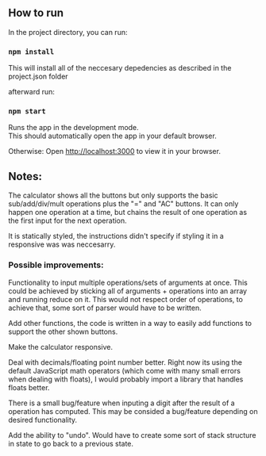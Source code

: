 

## How to run

In the project directory, you can run:

### `npm install`

This will install all of the neccesary depedencies as described in the project.json folder

afterward run:

### `npm start`

Runs the app in the development mode.\
This should automatically open the app in your default browser.

Otherwise:
Open [http://localhost:3000](http://localhost:3000) to view it in your browser.


## Notes:

The calculator shows all the buttons but only supports the basic sub/add/div/mult operations plus the "=" and "AC" buttons.
It can only happen one operation at a time, but chains the result of one operation as the first input for the next operation.

It is statically styled, the instructions didn't specify if styling it in a responsive was was neccesarry.

### Possible improvements:

Functionality to input multiple operations/sets of arguments at once. This could be achieved by sticking all of arguments + operations into an array and running reduce on it. This would not respect order of operations, to achieve that, some sort of parser would have to be written.

Add other functions, the code is written in a way to easily add functions to support the other shown buttons.

Make the calculator responsive.

Deal with decimals/floating point number better. Right now its using the default JavaScript math operators (which come with many small errors when dealing with floats), I would probably import a library that handles floats better.

There is a small bug/feature when inputing a digit after the result of a operation has computed. This may be consided a bug/feature depending on desired functionality.

Add the ability to "undo". Would have to create some sort of stack structure in state to go back to a previous state.


